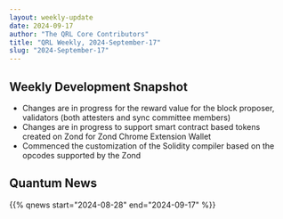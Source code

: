 ```yaml
---
layout: weekly-update
date: 2024-09-17
author: "The QRL Core Contributors"
title: "QRL Weekly, 2024-September-17"
slug: "2024-September-17"
---
```


## Weekly Development Snapshot

- Changes are in progress for the reward value for the block proposer, validators (both attesters and sync committee members)
- Changes are in progress to support smart contract based tokens created on Zond for Zond Chrome Extension Wallet
- Commenced the customization of the Solidity compiler based on the opcodes supported by the Zond

<!--more-->

## Quantum News

{{% qnews start="2024-08-28" end="2024-09-17" %}}
